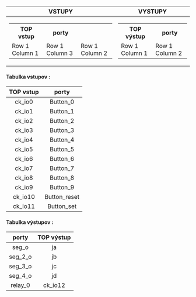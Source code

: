 |VSTUPY|VYSTUPY|
|--|--|
|<table> <tr><th>TOP vstup</th><th>porty</th></tr><tr><td>Row 1 Column 1</td><td>Row 1 Column 3</td><td>Row 1 Column 2</td></tr> </table>| <table> <tr><th>TOP výstup</th><th>porty</th></tr><tr><td>Row 1 Column 1</td><td>Row 1 Column 2</td></tr> </table>|



#### Tabulka vstupov :
| TOP vstup | porty |
|  :-: | :-: | 
| ck_io0 | Button_0 |
| ck_io1 | Button_1 |
| ck_io2 | Button_2 |
| ck_io3 | Button_3 |
| ck_io4 | Button_4 |
| ck_io5 | Button_5 |
| ck_io6 | Button_6 |
| ck_io7 | Button_7 |
| ck_io8 | Button_8 |
| ck_io9 | Button_9 |
| ck_io10 | Button_reset |
| ck_io11 | Button_set |

#### Tabulka výstupov :
| porty | TOP výstup |
|  :-: | :-: | 
| seg_o | ja|
| seg_2_o | jb |
| seg_3_o | jc |
| seg_4_o | jd|
| relay_0 | ck_io12 |
